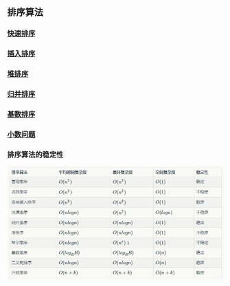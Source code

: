 ## 排序算法

### [快速排序](/Sort/QuickSort.java)
### [插入排序](/Sort/InsertSort.java)
### [堆排序](/Sort/HeapSort.java)
### [归并排序](/Sort/MergeSort.java)
### [基数排序](/Sort/RadixSort.java)

### [小数问题](/Sort/smallSum)

### 排序算法的稳定性
![排序算法的稳定性](/file/排序算法的稳定性.jpg)